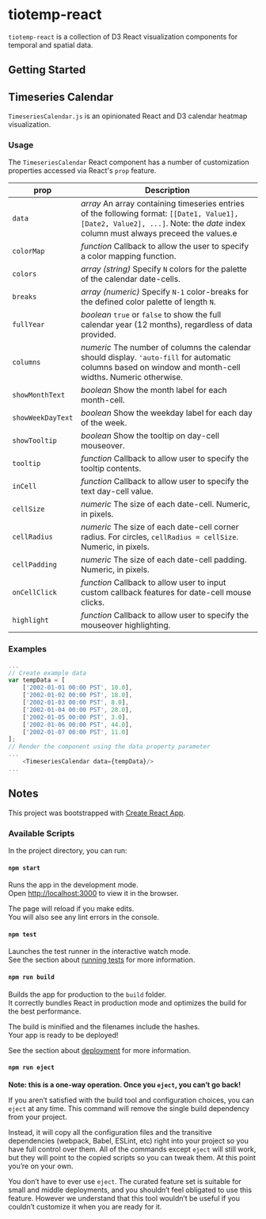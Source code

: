 # tiotemp-react

`tiotemp-react` is a collection of D3 React visualization components for temporal and spatial data.

## Getting Started

## Timeseries Calendar

`TimeseriesCalendar.js` is an opinionated React and D3 calendar heatmap visualization.

### Usage

The `TimeseriesCalendar` React component has a number of customization properties accessed via React's `prop` feature. 

|prop|Description| 
| - | - |
|`data`| _array_ An array containing timeseries entries of the following format: `[[Date1, Value1], [Date2, Value2], ...]`. Note: the _date_ index column must always preceed the values.e|
|`colorMap`|_function_ Callback to allow the user to specify a color mapping function. |
|`colors`| _array (string)_ Specify `N` colors for the palette of the calendar date-cells.|
|`breaks`| _array (numeric)_ Specify `N-1` color-breaks for the defined color palette of length `N`.|
|`fullYear`| _boolean_ `true` or `false` to show the full calendar year (12 months), regardless of data provided.|
|`columns`| _numeric_ The number of columns the calendar should display. `'auto-fill` for automatic columns based on window and month-cell widths. Numeric otherwise. | 
|`showMonthText`| _boolean_ Show the month label for each month-cell.|
|`showWeekDayText`| _boolean_ Show the weekday label for each day of the week. |
|`showTooltip`| _boolean_ Show the tooltip on day-cell mouseover. |
|`tooltip`| _function_ Callback to allow user to specify the tooltip contents. |
|`inCell`|_function_ Callback to allow user to specify the text day-cell value.|
|`cellSize`| _numeric_ The size of each date-cell. Numeric, in pixels. |
|`cellRadius`| _numeric_ The size of each date-cell corner radius. For circles, `cellRadius = cellSize`.  Numeric, in pixels. |
|`cellPadding`| _numeric_ The size of each date-cell padding. Numeric, in pixels. |
|`onCellClick`| _function_ Callback to allow user to input custom callback features for date-cell mouse clicks.| 
|`highlight`|_function_ Callback to allow user to specify the mouseover highlighting. |





### Examples

```js
...
// Create example data
var tempData = [
    ['2002-01-01 00:00 PST', 10.0],
    ['2002-01-02 00:00 PST', 18.0],
    ['2002-01-03 00:00 PST', 8.0],
    ['2002-01-04 00:00 PST', 28.0],
    ['2002-01-05 00:00 PST', 3.0],
    ['2002-01-06 00:00 PST', 44.0],
    ['2002-01-07 00:00 PST', 11.0]
];
// Render the component using the data property parameter
...
    <TimeseriesCalendar data={tempData}/>
...
```

## Notes

This project was bootstrapped with [Create React App](https://github.com/facebook/create-react-app).

### Available Scripts

In the project directory, you can run:

#### `npm start`

Runs the app in the development mode.\
Open [http://localhost:3000](http://localhost:3000) to view it in the browser.

The page will reload if you make edits.\
You will also see any lint errors in the console.

#### `npm test`

Launches the test runner in the interactive watch mode.\
See the section about [running tests](https://facebook.github.io/create-react-app/docs/running-tests) for more information.

#### `npm run build`

Builds the app for production to the `build` folder.\
It correctly bundles React in production mode and optimizes the build for the best performance.

The build is minified and the filenames include the hashes.\
Your app is ready to be deployed!

See the section about [deployment](https://facebook.github.io/create-react-app/docs/deployment) for more information.

#### `npm run eject`

**Note: this is a one-way operation. Once you `eject`, you can’t go back!**

If you aren’t satisfied with the build tool and configuration choices, you can `eject` at any time. This command will remove the single build dependency from your project.

Instead, it will copy all the configuration files and the transitive dependencies (webpack, Babel, ESLint, etc) right into your project so you have full control over them. All of the commands except `eject` will still work, but they will point to the copied scripts so you can tweak them. At this point you’re on your own.

You don’t have to ever use `eject`. The curated feature set is suitable for small and middle deployments, and you shouldn’t feel obligated to use this feature. However we understand that this tool wouldn’t be useful if you couldn’t customize it when you are ready for it.

